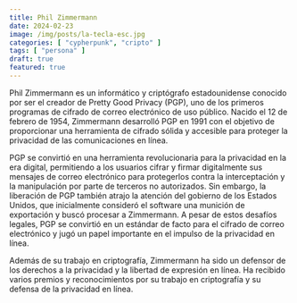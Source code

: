 ```yaml
---
title: Phil Zimmermann
date: 2024-02-23
image: /img/posts/la-tecla-esc.jpg
categories: [ "cypherpunk", "cripto" ]
tags: [ "persona" ]
draft: true
featured: true
---
```



Phil Zimmermann es un informático y criptógrafo estadounidense conocido por ser el creador de Pretty Good Privacy (PGP), uno de los primeros programas de cifrado de correo electrónico de uso público. Nacido el 12 de febrero de 1954, Zimmermann desarrolló PGP en 1991 con el objetivo de proporcionar una herramienta de cifrado sólida y accesible para proteger la privacidad de las comunicaciones en línea.

PGP se convirtió en una herramienta revolucionaria para la privacidad en la era digital, permitiendo a los usuarios cifrar y firmar digitalmente sus mensajes de correo electrónico para protegerlos contra la interceptación y la manipulación por parte de terceros no autorizados. Sin embargo, la liberación de PGP también atrajo la atención del gobierno de los Estados Unidos, que inicialmente consideró el software una munición de exportación y buscó procesar a Zimmermann. A pesar de estos desafíos legales, PGP se convirtió en un estándar de facto para el cifrado de correo electrónico y jugó un papel importante en el impulso de la privacidad en línea.

Además de su trabajo en criptografía, Zimmermann ha sido un defensor de los derechos a la privacidad y la libertad de expresión en línea. Ha recibido varios premios y reconocimientos por su trabajo en criptografía y su defensa de la privacidad en línea.
